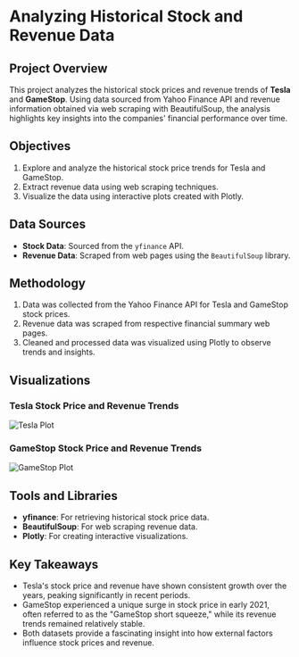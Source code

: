 # Analyzing Historical Stock and Revenue Data

## Project Overview

This project analyzes the historical stock prices and revenue trends of **Tesla** and **GameStop**. Using data sourced from Yahoo Finance API and revenue information obtained via web scraping with BeautifulSoup, the analysis highlights key insights into the companies' financial performance over time.

## Objectives

1. Explore and analyze the historical stock price trends for Tesla and GameStop.
2. Extract revenue data using web scraping techniques.
3. Visualize the data using interactive plots created with Plotly.

## Data Sources

- **Stock Data**: Sourced from the `yfinance` API.
- **Revenue Data**: Scraped from web pages using the `BeautifulSoup` library.

## Methodology

1. Data was collected from the Yahoo Finance API for Tesla and GameStop stock prices.
2. Revenue data was scraped from respective financial summary web pages.
3. Cleaned and processed data was visualized using Plotly to observe trends and insights.

## Visualizations

### Tesla Stock Price and Revenue Trends

![Tesla Plot](tesla_plot.png)

### GameStop Stock Price and Revenue Trends

![GameStop Plot](gamestop_plot.png)

## Tools and Libraries

- **yfinance**: For retrieving historical stock price data.
- **BeautifulSoup**: For web scraping revenue data.
- **Plotly**: For creating interactive visualizations.

## Key Takeaways

- Tesla's stock price and revenue have shown consistent growth over the years, peaking significantly in recent periods.
- GameStop experienced a unique surge in stock price in early 2021, often referred to as the "GameStop short squeeze," while its revenue trends remained relatively stable.
- Both datasets provide a fascinating insight into how external factors influence stock prices and revenue.

